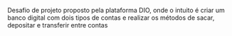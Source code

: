 Desafio de projeto proposto pela plataforma DIO, onde o intuito é criar um banco digital com dois tipos de contas e realizar os métodos de sacar, depositar e transferir entre contas

